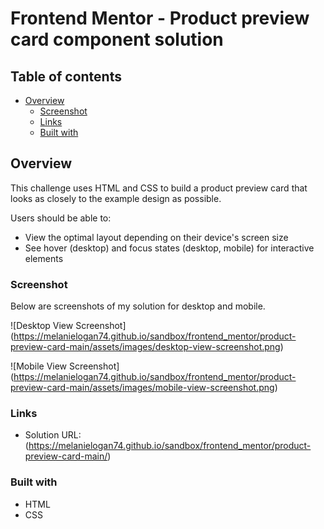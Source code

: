 # Frontend Mentor - Product preview card component solution

## Table of contents

- [Overview](#overview)
  - [Screenshot](#screenshot)
  - [Links](#links)
  - [Built with](#built-with)
 

## Overview
This challenge uses HTML and CSS to build a product preview card that looks as closely to the example design as possible. 

Users should be able to:
- View the optimal layout depending on their device's screen size
- See hover (desktop) and focus states (desktop, mobile) for interactive elements

### Screenshot
Below are screenshots of my solution for desktop and mobile.

![Desktop View Screenshot] (https://melanielogan74.github.io/sandbox/frontend_mentor/product-preview-card-main/assets/images/desktop-view-screenshot.png)

![Mobile View Screenshot] (https://melanielogan74.github.io/sandbox/frontend_mentor/product-preview-card-main/assets/images/mobile-view-screenshot.png)


### Links
- Solution URL:(https://melanielogan74.github.io/sandbox/frontend_mentor/product-preview-card-main/)

### Built with
- HTML
- CSS